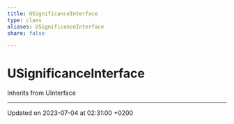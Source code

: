 ```yaml
---
title: USignificanceInterface
type: class
aliases: USignificanceInterface
share: false

---
```


# USignificanceInterface





Inherits from UInterface

-------------------------------

Updated on 2023-07-04 at 02:31:00 +0200